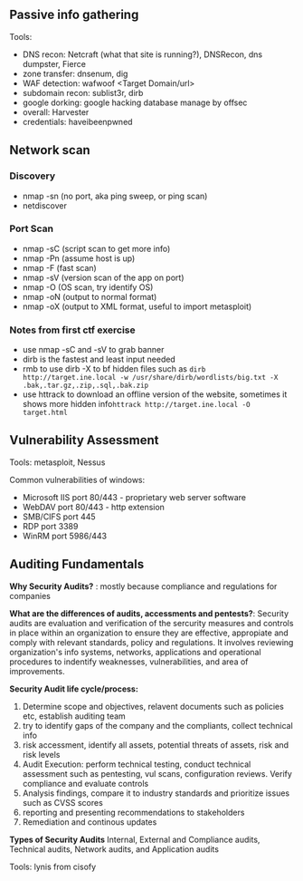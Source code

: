 ## Passive info gathering

Tools: 

- DNS recon: Netcraft (what that site is running?), DNSRecon, dns dumpster, Fierce
- zone transfer: dnsenum, dig
- WAF detection: wafwoof <Target Domain/url>
- subdomain recon: sublist3r, dirb
- google dorking: google hacking database manage by offsec
- overall: Harvester
- credentials: haveibeenpwned

## Network scan
### Discovery
- nmap -sn (no port, aka ping sweep, or ping scan)
- netdiscover

### Port Scan
- nmap -sC (script scan to get more info)
- nmap -Pn (assume host is up)
- nmap -F (fast scan)
- nmap -sV (version scan of the app on port)
- nmap -O (OS scan, try identify OS)
- nmap -oN (output to normal format)
- nmap -oX (output to XML format, useful to import metasploit)

### Notes from first ctf exercise

- use nmap -sC and -sV to grab banner
- dirb is the fastest and least input needed
- rmb to use dirb -X <file extension> to bf hidden files such as `dirb http://target.ine.local -w /usr/share/dirb/wordlists/big.txt -X .bak,.tar.gz,.zip,.sql,.bak.zip`
- use httrack to download an offline version of the website, sometimes it shows more hidden info`httrack http://target.ine.local -O target.html`


Vulnerability Assessment
---

Tools: metasploit, Nessus

Common vulnerabilities of windows:
- Microsoft IIS port 80/443 - proprietary web server software
- WebDAV port 80/443 - http extension
- SMB/CIFS port 445
- RDP port 3389
- WinRM port 5986/443


Auditing Fundamentals
---

**Why Security Audits?** : mostly because compliance and regulations for companies

**What are the differences of audits, accessments and pentests?**: Security audits are evaluation and verification of the sercurity measures and controls in place within an organization to ensure 
they are effective, appropiate and comply with relevant standards, policy and regulations. It involves reviewing organization's info systems, networks, applications and operational procedures to 
indentify weaknesses, vulnerabilities, and area of improvements.



**Security Audit life cycle/process:**

1. Determine scope and objectives, relavent documents such as policies etc, establish auditing team
2. try to identify gaps of the company and the compliants, collect technical info
3. risk accessment, identify all assets, potential threats of assets, risk and risk levels
4. Audit Execution: perform technical testing, conduct technical assessment such as pentesting, vul scans, configuration reviews. Verify compliance and evaluate controls
5. Analysis findings, compare it to industry standards and prioritize issues such as CVSS scores
6. reporting and presenting recommendations to stakeholders
7. Remediation and continous updates

**Types of Security Audits**
Internal, External and Compliance audits, Technical audits, Network audits, and Application audits

Tools: lynis from cisofy

